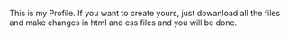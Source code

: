 This is my Profile. If you want to create yours, just dowanload all the files and make changes in html and css files and you will be done.
